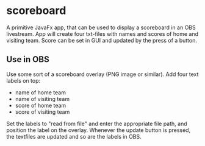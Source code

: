 # scoreboard

A primitive JavaFx app, that can be used to display a scoreboard in an OBS livestream.
App will create four txt-files with names and scores of home and visiting team.
Score can be set in GUI and updated by the press of a button.

## Use in OBS

Use some sort of a scoreboard overlay (PNG image or similar). Add four text labels on top:

- name of home team
- name of visiting team
- score of home team
- score of visiting team

Set the labels to "read from file" and enter the appropriate file path, and position the label on the overlay.
Whenever the update button is pressed, the textfiles are updated and so are the labels in OBS.
